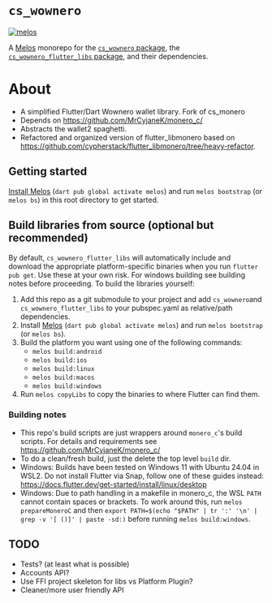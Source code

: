 # `cs_wownero`
[![melos](https://img.shields.io/badge/maintained%20with-melos-f700ff.svg?style=flat-square)](https://github.com/invertase/melos)

A [Melos](https://github.com/invertase/melos) monorepo for the
[`cs_wownero` package](https://pub.dev/packages/cs_wownero), 
the [`cs_wownero_flutter_libs` package](https://pub.dev/packages/cs_wownero), and their dependencies.

# About
- A simplified Flutter/Dart Wownero wallet library. Fork of cs_monero
- Depends on https://github.com/MrCyjaneK/monero_c/
- Abstracts the wallet2 spaghetti.
- Refactored and organized version of flutter_libmonero based on
  https://github.com/cypherstack/flutter_libmonero/tree/heavy-refactor.

## Getting started
[Install Melos](https://melos.invertase.dev/~melos-latest/getting-started) (`dart pub global activate melos`) and 
run `melos bootstrap` (or `melos bs`) in this root directory to get started.

## Build libraries from source (optional but recommended)
By default, `cs_wownero_flutter_libs` will automatically include and download the
appropriate platform-specific binaries when you run `flutter pub get`.  Use
these at your own risk.  For windows building see building notes before 
proceeding.  To build the libraries yourself:

1. Add this repo as a git submodule to your project and add `cs_wownero`and 
   `cs_wownero_flutter_libs` to your pubspec.yaml as relative/path dependencies.
2. Install [Melos](https://pub.dev/packages/melos)
   (`dart pub global activate melos`) and run `melos bootstrap` (or `melos bs`).
3. Build the platform you want using one of the following commands:
   - `melos build:android`
   - `melos build:ios`
   - `melos build:linux`
   - `melos build:macos`
   - `melos build:windows`
4. Run `melos copyLibs` to copy the binaries to where Flutter can find them.

### Building notes
- This repo's build scripts are just wrappers around `monero_c`'s build scripts.
  For details and requirements see https://github.com/MrCyjaneK/monero_c/
- To do a clean/fresh build, just the delete the top level `build` dir.
- Windows: Builds have been tested on Windows 11 with Ubuntu 24.04 in WSL2.  Do 
  not install Flutter via Snap, follow one of these guides instead:
  https://docs.flutter.dev/get-started/install/linux/desktop
- Windows: Due to path handling in a makefile in monero_c, the WSL `PATH` cannot contain spaces or brackets.  To work around this, run `melos prepareMoneroC` and then `export PATH=$(echo "$PATH" | tr ':' '\n' | grep -v '[ ()]' | paste -sd:)` before running `melos build:windows`.

## TODO
- Tests? (at least what is possible)
- Accounts API?
- Use FFI project skeleton for libs vs Platform Plugin?
- Cleaner/more user friendly API